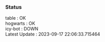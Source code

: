 ### Status


table : OK  
hogwarts : OK  
icy-bot : DOWN  
Latest Update : 2023-09-17 22:06:33.715464

